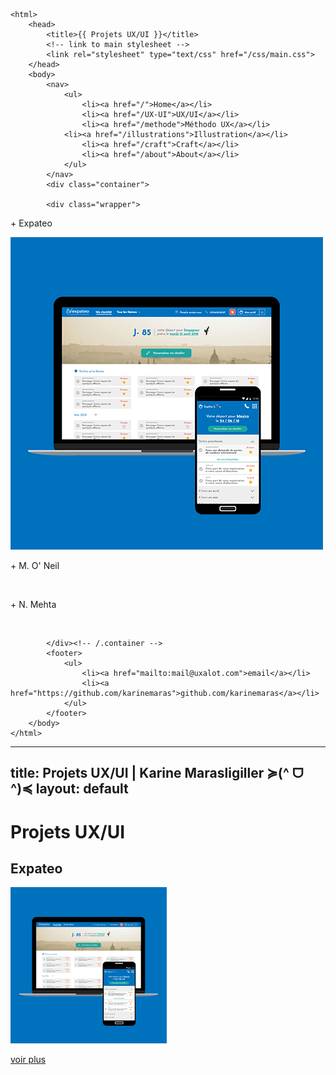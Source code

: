 <!DOCTYPE html>
	<html>
		<head>
			<title>{{ Projets UX/UI }}</title>
			<!-- link to main stylesheet -->
			<link rel="stylesheet" type="text/css" href="/css/main.css">
		</head>
		<body>
			<nav>
	    		<ul>
	        		<li><a href="/">Home</a></li>
	        		<li><a href="/UX-UI">UX/UI</a></li>
	        		<li><a href="/methode">Méthodo UX</a></li>
				<li><a href="/illustrations">Illustration</a></li>
	        		<li><a href="/craft">Craft</a></li>
	        	   	<li><a href="/about">About</a></li>
	    		</ul>
			</nav>
			<div class="container">
			
			<div class="wrapper">
<div class="media">
<div class="layer">
    <p>+ Expateo</p>
  </div>
<img src="https://raw.githubusercontent.com/KarineMaras/karinemaras.github.io/master/assets/images/PreviewExpateo.png" alt="" />
</div>
 <div class="media">
<div class="layer">
    <p>+ M. O' Neil</p>
  </div>
<img src="https://images.unsplash.com/photo-1443397646383-16272048780e?dpr=1&auto=format&fit=crop&w=1199&h=899&q=80&cs=tinysrgb&crop=" alt="" />
</div>
   <div class="media">
<div class="layer">
    <p>+ N. Mehta</p>
  </div>
<img src="https://images.unsplash.com/photo-1442965416224-f6a7eca980fa?dpr=1&auto=format&fit=crop&w=1199&h=799&q=80&cs=tinysrgb&crop=" alt="" />
</div>
</div>

			
			</div><!-- /.container -->
			<footer>
	    		<ul>
	        		<li><a href="mailto:mail@uxalot.com">email</a></li>
	        		<li><a href="https://github.com/karinemaras">github.com/karinemaras</a></li>
				</ul>
			</footer>
		</body>
	</html>

---
title: Projets UX/UI | Karine Marasligiller ≽(^ ᗜ ^)≼
layout: default
---

# Projets UX/UI

## Expateo

<img src="https://raw.githubusercontent.com/KarineMaras/karinemaras.github.io/master/assets/images/PreviewExpateo.png" alt="Preview Expateo" width="250"/> 

<a href="/UX-UI/expateo">voir plus</a>
